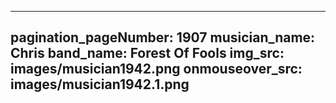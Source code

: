 ------
pagination_pageNumber: 1907
musician_name: Chris
band_name: Forest Of Fools
img_src: images/musician1942.png
onmouseover_src: images/musician1942.1.png
------